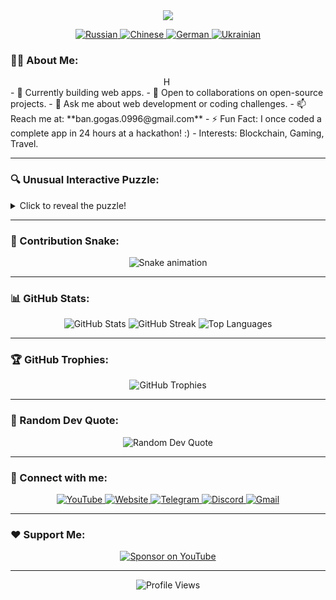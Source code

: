 <div id="header" align="center">
  <img src="https://capsule-render.vercel.app/api?type=waving&color=timeGradient&height=300&section=header&text=Vladimir%20Banov&fontSize=90&fontAlignY=38&fontColor=auto&descAlignY=51&desc=Simple%20Programmer%20%7C%20Open%20Source%20Contributor&descAlign=62"/>
  
  <p align="center">
    <a href="https://github.com/BANSAFAn/BANSAFAn/blob/main/README.ru.md">
      <img src="https://img.shields.io/badge/Language-Russian-blue?style=for-the-badge&logo=googletranslate&logoColor=white&labelColor=2b3038&color=2781c6&logoWidth=20" alt="Russian"/>
    </a>
    <a href="https://github.com/BANSAFAn/BANSAFAn/blob/main/README.zh-CN.md">
      <img src="https://img.shields.io/badge/Language-Chinese-blue?style=for-the-badge&logo=googletranslate&logoColor=white&labelColor=2b3038&color=d83931&logoWidth=20" alt="Chinese"/>
    </a>
    <a href="https://github.com/BANSAFAn/BANSAFAn/blob/main/README.de.md">
      <img src="https://img.shields.io/badge/Language-German-blue?style=for-the-badge&logo=googletranslate&logoColor=white&labelColor=2b3038&color=f7d448&logoWidth=20" alt="German"/>
    </a>
    <a href="https://github.com/BANSAFAn/BANSAFAn/blob/main/README.uk.md">
      <img src="https://img.shields.io/badge/Language-Ukrainian-blue?style=for-the-badge&logo=googletranslate&logoColor=white&labelColor=2b3038&color=ffd700&logoWidth=20" alt="Ukrainian"/>
    </a>
  </p>
</div>

### 👨‍💻 About Me:

<style>
.typing {
  overflow: hidden;
  border-right: .15em solid orange;
  white-space: nowrap;
  margin: 0 auto;
  letter-spacing: .15em;
  animation: typing 3.5s steps(40, end), blink-caret .75s step-end infinite;
}

@keyframes typing {
  from { width: 0 }
  to { width: 100% }
}

@keyframes blink-caret {
  from, to { border-color: transparent }
  50% { border-color: orange; }
}
</style>

<div class="typing">Hi! I'm Vladimir, a simple programmer from Ukraine who loves coding with tea and chips.</div>
- 🔭 Currently building web apps.
- 👯 Open to collaborations on open-source projects.
- 💬 Ask me about web development or coding challenges.
- 📫 Reach me at: **ban.gogas.0996@gmail.com**
- ⚡ Fun Fact: I once coded a complete app in 24 hours at a hackathon! :)
- Interests: Blockchain, Gaming, Travel.

---

### 🔍 Unusual Interactive Puzzle:
<details>
  <summary>Click to reveal the puzzle!</summary>
  <p>What has keys but can't open locks?</p>
  <details>
    <summary>Hint</summary>
    It's something programmers use every day!
  </details>
  <details>
    <summary>Answer</summary>
    A keyboard! 😄
  </details>
</details>

---

### 🐍 Contribution Snake:
<div align="center">
  <img src="https://github.com/BANSAFAn/BANSAFAn/blob/output/github-contribution-grid-snake.svg" alt="Snake animation" />
</div>

---



### 📊 GitHub Stats:
<div align="center">
  <img src="https://github-readme-stats.vercel.app/api?username=BANSAFAn&theme=radical&hide_border=true&include_all_commits=true&count_private=true&show_icons=true" alt="GitHub Stats" />
  <img src="https://github-readme-streak-stats.herokuapp.com/?user=BANSAFAn&theme=radical&hide_border=true" alt="GitHub Streak" />
  <img src="https://github-readme-stats.vercel.app/api/top-langs/?username=BANSAFAn&theme=radical&hide_border=true&include_all_commits=true&count_private=true&layout=compact&show_icons=true" alt="Top Languages" />
</div>

---



### 🏆 GitHub Trophies:
<div align="center">
  <img src="https://github-profile-trophy.vercel.app/?username=BANSAFAn&theme=radical&no-frame=true&no-bg=true&margin-w=4" alt="GitHub Trophies" />
</div>

---

### 📝 Random Dev Quote:
<div align="center">
  <img src="https://quotes-github-readme.vercel.app/api?type=horizontal&theme=radical" alt="Random Dev Quote" />
</div>

---

### 🤝 Connect with me:
<div align="center">
  <a href="https://www.youtube.com/@Baneronetwo" target="_blank">
    <img src="https://img.shields.io/badge/-YouTube-FF0000?style=for-the-badge&logo=youtube&logoColor=white" alt="YouTube" />
  </a>
  <a href="https://baneronetwo.vercel.app/" target="_blank">
    <img src="https://img.shields.io/badge/-Website-000000?style=for-the-badge&logo=About.me&logoColor=white" alt="Website" />
  </a>
  <a href="https://t.me/banliveone" target="_blank">
    <img src="https://img.shields.io/badge/-Telegram-2CA5E0?style=for-the-badge&logo=telegram&logoColor=white" alt="Telegram" />
  </a>
  <a href="https://rebrand.ly/liveone" target="_blank">
    <img src="https://img.shields.io/badge/-Discord-5865F2?style=for-the-badge&logo=discord&logoColor=white" alt="Discord" />
  </a>
  <a href="mailto:ban.gogas.0996@gmail.com">
    <img src="https://img.shields.io/badge/-Gmail-D14836?style=for-the-badge&logo=gmail&logoColor=white" alt="Gmail" />
  </a>
</div>

---

### ❤️ Support Me:
<div align="center">
  <a href="https://www.youtube.com/channel/UClMebl5oW-tB2eQ-g_00e_A/join" target="_blank">
    <img src="https://img.shields.io/badge/Sponsor-FF0000?style=for-the-badge&logo=YouTube&logoColor=white" alt="Sponsor on YouTube" />
  </a>
</div>

---

<div align="center">
  <img src="https://komarev.com/ghpvc/?username=BANSAFAn&style=flat-square&color=blue" alt="Profile Views"/>
</div>